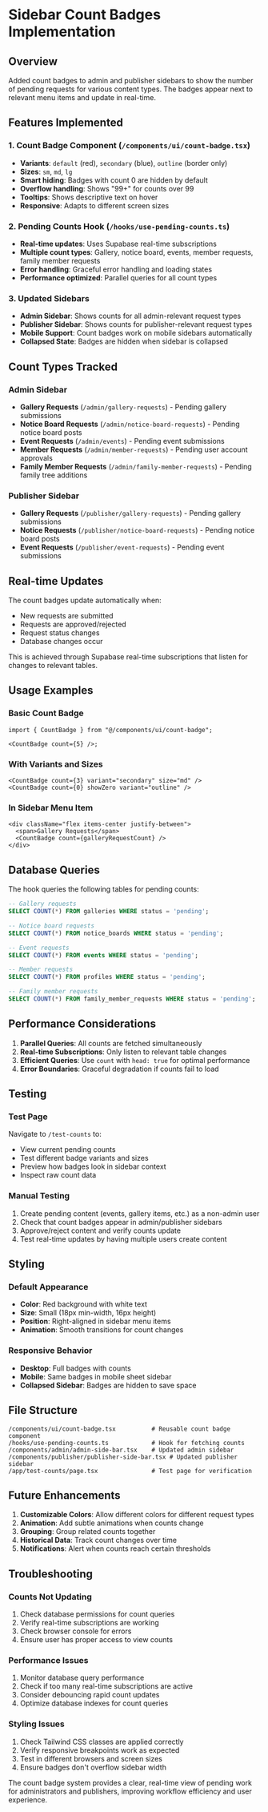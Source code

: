 # Sidebar Count Badges Implementation

## Overview

Added count badges to admin and publisher sidebars to show the number of pending requests for various content types. The badges appear next to relevant menu items and update in real-time.

## Features Implemented

### 1. Count Badge Component (`/components/ui/count-badge.tsx`)

- **Variants**: `default` (red), `secondary` (blue), `outline` (border only)
- **Sizes**: `sm`, `md`, `lg`
- **Smart hiding**: Badges with count 0 are hidden by default
- **Overflow handling**: Shows "99+" for counts over 99
- **Tooltips**: Shows descriptive text on hover
- **Responsive**: Adapts to different screen sizes

### 2. Pending Counts Hook (`/hooks/use-pending-counts.ts`)

- **Real-time updates**: Uses Supabase real-time subscriptions
- **Multiple count types**: Gallery, notice board, events, member requests, family member requests
- **Error handling**: Graceful error handling and loading states
- **Performance optimized**: Parallel queries for all count types

### 3. Updated Sidebars

- **Admin Sidebar**: Shows counts for all admin-relevant request types
- **Publisher Sidebar**: Shows counts for publisher-relevant request types
- **Mobile Support**: Count badges work on mobile sidebars automatically
- **Collapsed State**: Badges are hidden when sidebar is collapsed

## Count Types Tracked

### Admin Sidebar

- **Gallery Requests** (`/admin/gallery-requests`) - Pending gallery submissions
- **Notice Board Requests** (`/admin/notice-board-requests`) - Pending notice board posts
- **Event Requests** (`/admin/events`) - Pending event submissions
- **Member Requests** (`/admin/member-requests`) - Pending user account approvals
- **Family Member Requests** (`/admin/family-member-requests`) - Pending family tree additions

### Publisher Sidebar

- **Gallery Requests** (`/publisher/gallery-requests`) - Pending gallery submissions
- **Notice Requests** (`/publisher/notice-board-requests`) - Pending notice board posts
- **Event Requests** (`/publisher/event-requests`) - Pending event submissions

## Real-time Updates

The count badges update automatically when:

- New requests are submitted
- Requests are approved/rejected
- Request status changes
- Database changes occur

This is achieved through Supabase real-time subscriptions that listen for changes to relevant tables.

## Usage Examples

### Basic Count Badge

```tsx
import { CountBadge } from "@/components/ui/count-badge";

<CountBadge count={5} />;
```

### With Variants and Sizes

```tsx
<CountBadge count={3} variant="secondary" size="md" />
<CountBadge count={0} showZero variant="outline" />
```

### In Sidebar Menu Item

```tsx
<div className="flex items-center justify-between">
  <span>Gallery Requests</span>
  <CountBadge count={galleryRequestCount} />
</div>
```

## Database Queries

The hook queries the following tables for pending counts:

```sql
-- Gallery requests
SELECT COUNT(*) FROM galleries WHERE status = 'pending';

-- Notice board requests
SELECT COUNT(*) FROM notice_boards WHERE status = 'pending';

-- Event requests
SELECT COUNT(*) FROM events WHERE status = 'pending';

-- Member requests
SELECT COUNT(*) FROM profiles WHERE status = 'pending';

-- Family member requests
SELECT COUNT(*) FROM family_member_requests WHERE status = 'pending';
```

## Performance Considerations

1. **Parallel Queries**: All counts are fetched simultaneously
2. **Real-time Subscriptions**: Only listen to relevant table changes
3. **Efficient Queries**: Use `count` with `head: true` for optimal performance
4. **Error Boundaries**: Graceful degradation if counts fail to load

## Testing

### Test Page

Navigate to `/test-counts` to:

- View current pending counts
- Test different badge variants and sizes
- Preview how badges look in sidebar context
- Inspect raw count data

### Manual Testing

1. Create pending content (events, gallery items, etc.) as a non-admin user
2. Check that count badges appear in admin/publisher sidebars
3. Approve/reject content and verify counts update
4. Test real-time updates by having multiple users create content

## Styling

### Default Appearance

- **Color**: Red background with white text
- **Size**: Small (18px min-width, 16px height)
- **Position**: Right-aligned in sidebar menu items
- **Animation**: Smooth transitions for count changes

### Responsive Behavior

- **Desktop**: Full badges with counts
- **Mobile**: Same badges in mobile sheet sidebar
- **Collapsed Sidebar**: Badges are hidden to save space

## File Structure

```
/components/ui/count-badge.tsx          # Reusable count badge component
/hooks/use-pending-counts.ts            # Hook for fetching counts
/components/admin/admin-side-bar.tsx    # Updated admin sidebar
/components/publisher/publisher-side-bar.tsx # Updated publisher sidebar
/app/test-counts/page.tsx               # Test page for verification
```

## Future Enhancements

1. **Customizable Colors**: Allow different colors for different request types
2. **Animation**: Add subtle animations when counts change
3. **Grouping**: Group related counts together
4. **Historical Data**: Track count changes over time
5. **Notifications**: Alert when counts reach certain thresholds

## Troubleshooting

### Counts Not Updating

1. Check database permissions for count queries
2. Verify real-time subscriptions are working
3. Check browser console for errors
4. Ensure user has proper access to view counts

### Performance Issues

1. Monitor database query performance
2. Check if too many real-time subscriptions are active
3. Consider debouncing rapid count updates
4. Optimize database indexes for count queries

### Styling Issues

1. Check Tailwind CSS classes are applied correctly
2. Verify responsive breakpoints work as expected
3. Test in different browsers and screen sizes
4. Ensure badges don't overflow sidebar width

The count badge system provides a clear, real-time view of pending work for administrators and publishers, improving workflow efficiency and user experience.
